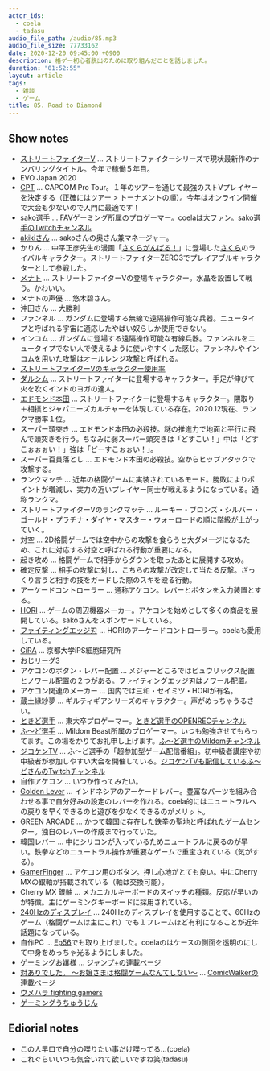 ```yaml
---
actor_ids:
  - coela
  - tadasu
audio_file_path: /audio/85.mp3
audio_file_size: 77733162
date: 2020-12-20 09:45:00 +0900
description: 格ゲー初心者脱出のために取り組んだことを話しました。
duration: "01:52:55"
layout: article
tags:
  - 雑談
  - ゲーム
title: 85. Road to Diamond
---
```


## Show notes
- [ストリートファイターV](https://www.capcom.co.jp/sfv/) ... ストリートファイターシリーズで現状最新作のナンバリングタイトル。今年で稼働５年目。
- EVO Japan 2020
- [CPT](https://sf.esports.capcom.com/sp/cpt/) ... CAPCOM Pro Tour。１年のツアーを通じて最強のストVプレイヤーを決定する（正確にはツアー > トーナメントの順）。今年はオンライン開催で大会も少ないので入門に最適です！
- [sako選手](https://twitter.com/sakonoko) ... FAVゲーミング所属のプロゲーマー。coelaは大ファン。[sako選手のTwitchチャンネル](https://www.twitch.tv/sakonoko_game)
- [akikiさん](https://twitter.com/akikiwww) ... sakoさんの奥さん兼マネージャー。
- かりん ... 中平正彦先生の漫画「[さくらがんばる！](https://www.amazon.co.jp/dp/4087820645?tag=researchatf04-22)」に登場した[さくら](https://game.capcom.com/cfn/sfv/character/sakura)のライバルキャラクター。ストリートファイターZERO3でプレイアブルキャラクターとして参戦した。
- [メナト](https://game.capcom.com/cfn/sfv/character/menat) ... ストリートファイターVの登場キャラクター。水晶を設置して戦う。かわいい。
- メナトの声優 ... 悠木碧さん。
- 沖田さん ... 大勝利
- ファンネル ... ガンダムに登場する無線で遠隔操作可能な兵器。ニュータイプと呼ばれる宇宙に適応したやばい奴らしか使用できない。
- インコム ... ガンダムに登場する遠隔操作可能な有線兵器。ファンネルをニュータイプでない人で使えるように使いやすくした感じ。ファンネルやインコムを用いた攻撃はオールレンジ攻撃と呼ばれる。
- [ストリートファイターVのキャラクター使用率](https://game.capcom.com/cfn/sfv/stats/usagerate/)
- [ダルシム](https://game.capcom.com/cfn/sfv/character/dhalsim) ... ストリートファイターに登場するキャラクター。手足が伸びて火を吹くインドのヨガの達人。
- [エドモンド本田](https://game.capcom.com/cfn/sfv/character/ehonda) ... ストリートファイターに登場するキャラクター。隈取り＋相撲とジャパニーズカルチャーを体現している存在。2020.12現在、ランクマ勝率１位。
- スーパー頭突き ... エドモンド本田の必殺技。謎の推進力で地面と平行に飛んで頭突きを行う。ちなみに弱スーパー頭突きは「どすこい！」中は「どすこぉぉぉい！」強は「どーすこぉぉい！」。
- スーパー百貫落とし ... エドモンド本田の必殺技。空からヒップアタックで攻撃する。
- ランクマッチ ... 近年の格闘ゲームに実装されているモード。勝敗によりポイントが増減し、実力の近いプレイヤー同士が戦えるようになっている。通称ランクマ。
- ストリートファイターVのランクマッチ ... ルーキー・ブロンズ・シルバー・ゴールド・プラチナ・ダイヤ・マスター・ウォーロードの順に階級が上がっていく。
- 対空 ... 2D格闘ゲームでは空中からの攻撃を食らうと大ダメージになるため、これに対応する対空と呼ばれる行動が重要になる。
- 起き攻め ... 格闘ゲームで相手からダウンを取ったあとに展開する攻め。
- 確定反撃 ... 相手の攻撃に対し、こちらの攻撃が改定して当たる反撃。ざっくり言うと相手の技をガードした際のスキを殴る行動。
- アーケードコントローラー ... 通称アケコン。レバーとボタンを入力装置とする。
- [HORI](https://hori.jp/) ... ゲームの周辺機器メーカー。アケコンを始めとして多くの商品を展開している。sakoさんをスポンサードしている。
- [ファイティングエッジ刃](https://www.amazon.co.jp/dp/B0759LQ7M5?tag=researchatf04-22) ... HORIのアーケードコントローラー。coelaも愛用している。
- [CiRA](https://www.cira.kyoto-u.ac.jp/) ... 京都大学iPS細胞研究所
- [おじリーグ3](https://www.mildom.com/playback/10558567/10558567-butmejvtc1ntdm44c04g)
- アケコンのボタン・レバー配置 ... メジャーどころではビュウリックス配置とノワール配置の２つがある。ファイティングエッジ刃はノワール配置。
- アケコン関連のメーカー ... 国内では三和・セイミツ・HORIが有名。
- 蔵土縁紗夢 ... ギルティギアシリーズのキャラクター。声がめっちゃうるさい。
- [ときど選手](https://twitter.com/tokidoki77) ... 東大卒プロゲーマー。[ときど選手のOPENRECチャンネル](https://www.openrec.tv/user/tokidoki77)
- [ふ〜ど選手](https://twitter.com/TheFuudo) ... Mildom Beast所属のプロゲーマー。いつも勉強させてもらってます。この場をかりてお礼申し上げます。[ふ〜ど選手のMildomチャンネル](https://www.mildom.com/profile/10524169/playback)
- [ジコケンTV](https://jikoken.tokyo/) ... ふ〜ど選手の「超参加型ゲーム配信番組」。初中級者講座や初中級者が参加しやすい大会を開催している。[ジコケンTVも配信しているふ〜どさんのTwitchチャンネル](https://www.twitch.tv/thefuudo)
- 自作アケコン ... いつか作ってみたい。
- [Golden Lever](https://goldenlever.shop/) ... インドネシアのアーケードレバー。豊富なパーツを組み合わせる事で自分好みの設定のレバーを作れる。coela的にはニュートラルへの戻りを早くできるのと遊びを少なくできるのがメリット。
- GREEN ARCADE ... かつて韓国に存在した鉄拳の聖地と呼ばれたゲームセンター。独自のレバーの作成まで行っていた。
- 韓国レバー ... 中にシリコンが入っているためニュートラルに戻るのが早い。鉄拳などのニュートラル操作が重要なゲームで重宝されている（気がする）。
- [GamerFinger](https://www.sengoku.co.jp/mod/sgk_cart/search.php?cid=5633) ... アケコン用のボタン。押し心地がとても良い。中にCherry MXの銀軸が搭載されている（軸は交換可能）。
- Cherry MX 銀軸 ... メカニカルキーボードのスイッチの種類。反応が早いのが特徴。主にゲーミングキーボードに採用されている。
- [240Hzのディスプレイ](https://pc.watch.impress.co.jp/docs/topic/feature/1283931.html) ... 240Hzのディスプレイを使用することで、60Hzのゲーム（格闘ゲームは主にこれ）でも１フレームほど有利になることが近年話題になっている。
- 自作PC ... [Ep56](https://researchat.fm/episode/56)でも取り上げました。coelaのはケースの側面を透明のにして中身をめっちゃ光るようにしました。
- [ゲーミングお嬢様](https://www.amazon.co.jp/dp/4088825470?tag=researchatf04-22) ... [ジャンプ+の連載ページ](https://shonenjumpplus.com/episode/13933686331681119000)
- [対ありでした。 ～お嬢さまは格闘ゲームなんてしない～](https://www.amazon.co.jp/dp/4040646134?tag=researchatf04-22) ... [ComicWalkerの連載ページ](https://comic-walker.com/contents/detail/KDCW_MF01201642010000_68/0)
- [ウメハラ fighting gamers](https://www.amazon.co.jp/dp/B00R3XZM1E?tag=researchatf04-22)
- [ゲーミングうちゅうじん](https://www.pixiv.net/user/245189/series/92968)

## Ediorial notes
- この人早口で自分の喋りたい事だけ喋ってる…(coela)
- これぐらいいつも気合いれて欲しいですね笑(tadasu)
